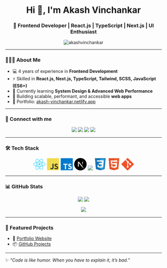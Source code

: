 <h1 align="center">Hi 👋, I'm Akash Vinchankar</h1>
<h3 align="center">🚀 Frontend Developer | React.js | TypeScript | Next.js | UI Enthusiast</h3>

<p align="center">
  <img src="https://komarev.com/ghpvc/?username=akashvinchankar&label=Profile%20Views&color=blue&style=flat" alt="akashvinchankar" />
</p>

---

### 👨🏻‍💻 About Me  
- 💻 4 years of experience in **Frontend Development**  
- ⚡ Skilled in **React.js, Next.js, TypeScript, Tailwind, SCSS, JavaScript (ES6+)**  
- 🌱 Currently learning **System Design & Advanced Web Performance**  
- 📌 Building scalable, performant, and accessible **web apps**  
- 🔗 Portfolio: [akash-vinchankar.netlify.app](https://akash-vinchankar.netlify.app/)  

---

### 🔗 Connect with me  
<p align="center">
<a href="https://twitter.com/akashvinchankar"><img src="https://img.shields.io/badge/Twitter-1DA1F2?style=for-the-badge&logo=twitter&logoColor=white"/></a>
<a href="https://linkedin.com/in/akash-vinchankar"><img src="https://img.shields.io/badge/LinkedIn-0077B5?style=for-the-badge&logo=linkedin&logoColor=white"/></a>
<a href="https://instagram.com/aakashvinchankar"><img src="https://img.shields.io/badge/Instagram-E4405F?style=for-the-badge&logo=instagram&logoColor=white"/></a>
<a href="https://leetcode.com/akashvinchankar"><img src="https://img.shields.io/badge/LeetCode-FFA116?style=for-the-badge&logo=leetcode&logoColor=white"/></a>
</p>

---

### 🛠️ Tech Stack  
<p align="center">
<code><img height="40" src="https://raw.githubusercontent.com/devicons/devicon/master/icons/react/react-original.svg"></code>
<code><img height="40" src="https://raw.githubusercontent.com/devicons/devicon/master/icons/javascript/javascript-original.svg"></code>
<code><img height="40" src="https://raw.githubusercontent.com/devicons/devicon/master/icons/typescript/typescript-original.svg"></code>
<code><img height="40" src="https://raw.githubusercontent.com/devicons/devicon/master/icons/nextjs/nextjs-original.svg"></code>
<code><img height="40" src="https://www.vectorlogo.zone/logos/tailwindcss/tailwindcss-icon.svg"></code>
<code><img height="40" src="https://raw.githubusercontent.com/devicons/devicon/master/icons/css3/css3-original.svg"></code>
<code><img height="40" src="https://raw.githubusercontent.com/devicons/devicon/master/icons/html5/html5-original.svg"></code>
<code><img height="40" src="https://raw.githubusercontent.com/devicons/devicon/master/icons/git/git-original.svg"></code>
</p>

---

### 📊 GitHub Stats  
<p align="center">
  <img height="180" src="https://github-readme-stats.vercel.app/api?username=akashvinchankar&show_icons=true&theme=radical" />
  <img height="180" src="https://github-readme-stats.vercel.app/api/top-langs/?username=akashvinchankar&layout=compact&theme=radical" />
</p>

<p align="center">
  <img src="https://github-readme-streak-stats.herokuapp.com/?user=akashvinchankar&theme=radical" />
</p>

---

### 🚀 Featured Projects  
- 🔗 [Portfolio Website](https://akash-vinchankar.netlify.app/)  
- 📦 [GitHub Projects](https://github.com/akashvinchankar)  

---

✨ *“Code is like humor. When you have to explain it, it’s bad.”*  
